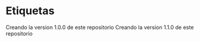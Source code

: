 # Etiquetas
Creando la version 1.0.0 de este repositorio 
Creando la version 1.1.0 de este repositorio 
